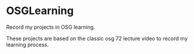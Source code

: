 # OSGLearning
Record my projects in OSG learning.

These projects are based on the classic osg 72 lecture video to record my learning process.
